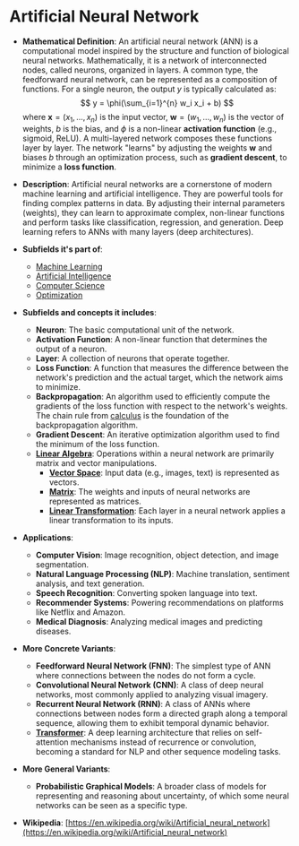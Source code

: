 # Artificial Neural Network

- **Mathematical Definition**: An artificial neural network (ANN) is a computational model inspired by the structure and function of biological neural networks. Mathematically, it is a network of interconnected nodes, called neurons, organized in layers. A common type, the feedforward neural network, can be represented as a composition of functions. For a single neuron, the output $y$ is typically calculated as:
$$ y = \phi(\sum_{i=1}^{n} w_i x_i + b) $$
  where $\mathbf{x} = (x_1, \dots, x_n)$ is the input vector, $\mathbf{w} = (w_1, \dots, w_n)$ is the vector of weights, $b$ is the bias, and $\phi$ is a non-linear **activation function** (e.g., sigmoid, ReLU). A multi-layered network composes these functions layer by layer. The network "learns" by adjusting the weights $\mathbf{w}$ and biases $b$ through an optimization process, such as **gradient descent**, to minimize a **loss function**.

- **Description**: Artificial neural networks are a cornerstone of modern machine learning and artificial intelligence. They are powerful tools for finding complex patterns in data. By adjusting their internal parameters (weights), they can learn to approximate complex, non-linear functions and perform tasks like classification, regression, and generation. Deep learning refers to ANNs with many layers (deep architectures).

- **Subfields it's part of**:
    - [Machine Learning](https://en.wikipedia.org/wiki/Machine_learning)
    - [Artificial Intelligence](https://en.wikipedia.org/wiki/Artificial_intelligence)
    - [Computer Science](https://en.wikipedia.org/wiki/Computer_science)
    - [Optimization](https://en.wikipedia.org/wiki/Mathematical_optimization)

- **Subfields and concepts it includes**:
    - **Neuron**: The basic computational unit of the network.
    - **Activation Function**: A non-linear function that determines the output of a neuron.
    - **Layer**: A collection of neurons that operate together.
    - **Loss Function**: A function that measures the difference between the network's prediction and the actual target, which the network aims to minimize.
    - **Backpropagation**: An algorithm used to efficiently compute the gradients of the loss function with respect to the network's weights. The chain rule from [calculus](../../pure_mathematics/analysis/derivative.md) is the foundation of the backpropagation algorithm.
    - **Gradient Descent**: An iterative optimization algorithm used to find the minimum of the loss function.
    - **[Linear Algebra](../../pure_mathematics/linear_algebra/)**: Operations within a neural network are primarily matrix and vector manipulations.
        - **[Vector Space](../../pure_mathematics/linear_algebra/vector_space.md)**: Input data (e.g., images, text) is represented as vectors.
        - **[Matrix](../../pure_mathematics/linear_algebra/matrix.md)**: The weights and inputs of neural networks are represented as matrices.
        - **[Linear Transformation](../../pure_mathematics/linear_algebra/linear_transformation.md)**: Each layer in a neural network applies a linear transformation to its inputs.

- **Applications**:
    - **Computer Vision**: Image recognition, object detection, and image segmentation.
    - **Natural Language Processing (NLP)**: Machine translation, sentiment analysis, and text generation.
    - **Speech Recognition**: Converting spoken language into text.
    - **Recommender Systems**: Powering recommendations on platforms like Netflix and Amazon.
    - **Medical Diagnosis**: Analyzing medical images and predicting diseases.

- **More Concrete Variants**:
    - **Feedforward Neural Network (FNN)**: The simplest type of ANN where connections between the nodes do not form a cycle.
    - **Convolutional Neural Network (CNN)**: A class of deep neural networks, most commonly applied to analyzing visual imagery.
    - **Recurrent Neural Network (RNN)**: A class of ANNs where connections between nodes form a directed graph along a temporal sequence, allowing them to exhibit temporal dynamic behavior.
    - **[Transformer](./transformer.md)**: A deep learning architecture that relies on self-attention mechanisms instead of recurrence or convolution, becoming a standard for NLP and other sequence modeling tasks.

- **More General Variants**:
    - **Probabilistic Graphical Models**: A broader class of models for representing and reasoning about uncertainty, of which some neural networks can be seen as a specific type.

- **Wikipedia**: [https://en.wikipedia.org/wiki/Artificial_neural_network](https://en.wikipedia.org/wiki/Artificial_neural_network)
